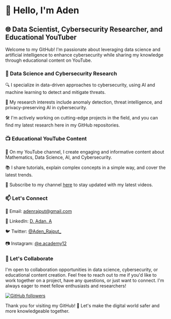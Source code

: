 # 👋 Hello, I'm Aden

## 🌐 Data Scientist, Cybersecurity Researcher, and Educational YouTuber

Welcome to my GitHub! I'm passionate about leveraging data science and artificial intelligence to enhance cybersecurity while sharing my knowledge through educational content on YouTube.

### 💼 Data Science and Cybersecurity Research

🔍 I specialize in data-driven approaches to cybersecurity, using AI and machine learning to detect and mitigate threats.

🌟 My research interests include anomaly detection, threat intelligence, and privacy-preserving AI in cybersecurity.

🛠️ I'm actively working on cutting-edge projects in the field, and you can find my latest research here in my GitHub repositories.

### 📺 Educational YouTube Content

🎥 On my YouTube channel, I create engaging and informative content about Mathematics, Data Science, AI, and Cybersecurity.

📚 I share tutorials, explain complex concepts in a simple way, and cover the latest trends.

🔔 Subscribe to my channel [here](https://youtube.com/@E-Academy?si=uo5OZU_abnl178bE) to stay updated with my latest videos.

### 📫 Let's Connect

📧 Email: adenrajput@gmail.com

📱 LinkedIn: [D. Adan. A](www.linkedin.com/in/d-adan)

🐦 Twitter: [@Aden_Rajput_](https://twitter.com/Aden_Rajput_)

📷 Instagram: [@e.academy12](https://www.instagram.com/e.academy12/)


### 🤝 Let's Collaborate

I'm open to collaboration opportunities in data science, cybersecurity, or educational content creation. Feel free to reach out to me if you'd like to work together on a project, have any questions, or just want to connect. I'm always eager to meet fellow enthusiasts and researchers!

[![GitHub followers](https://img.shields.io/github/followers/yourgithub?label=Follow&style=social)](https://github.com/AdenRajput)

Thank you for visiting my GitHub! 🚀 Let's make the digital world safer and more knowledgeable together.
